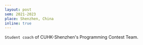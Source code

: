 ```yaml
---
layout: post
sem: 2021-2023
place: Shenzhen, China
inline: true
---
```


`Student coach` of CUHK-Shenzhen's Programming Contest Team.